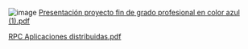 ![image](https://github.com/eduinrey12/WereHouse.Client/assets/124745274/c302acc8-09e0-4024-ab8a-ccd91e3e91a7)
[Presentación proyecto fin de grado profesional en color azul (1).pdf](https://github.com/eduinrey12/WereHouse.Client/files/13747680/Presentacion.proyecto.fin.de.grado.profesional.en.color.azul.1.pdf)

[RPC Aplicaciones distribuidas.pdf](https://github.com/eduinrey12/WereHouse.Client/files/13747681/RPC.Aplicaciones.distribuidas.pdf)
